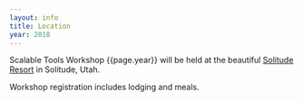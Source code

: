 ```yaml
---
layout: info
title: Location
year: 2018
---
```

Scalable Tools Workshop {{page.year}} will be held at the
beautiful [Solitude Resort](https://solitudemountain.com) in Solitude, Utah.

Workshop registration includes lodging and meals.